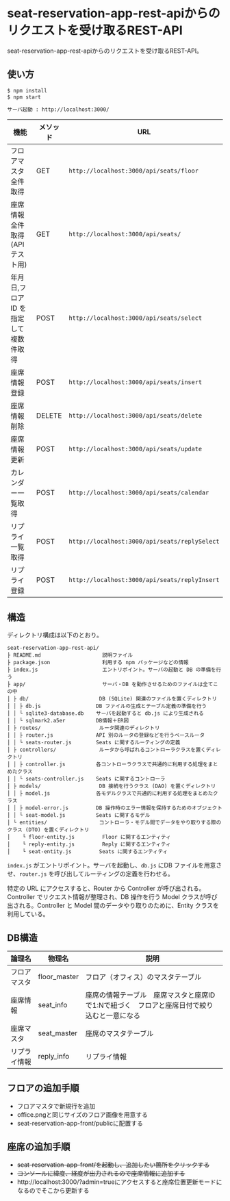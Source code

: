# seat-reservation-app-rest-apiからのリクエストを受け取るREST-API

seat-reservation-app-rest-apiからのリクエストを受け取るREST-API。

## 使い方

```sh
$ npm install
$ npm start

サーバ起動 : http://localhost:3000/
```

| 機能                                 | メソッド | URL                                           |
| ------------------------------------ | -------- | --------------------------------------------- |
| フロアマスタ全件取得                 | GET      | `http://localhost:3000/api/seats/floor`       |
| 座席情報全件取得(APIテスト用)        | GET      | `http://localhost:3000/api/seats/`            |
| 年月日,フロアID を指定して複数件取得 | POST     | `http://localhost:3000/api/seats/select`      |
| 座席情報登録                         | POST     | `http://localhost:3000/api/seats/insert`      |
| 座席情報削除                         | DELETE   | `http://localhost:3000/api/seats/delete`      |
| 座席情報更新                         | POST     | `http://localhost:3000/api/seats/update`      |
| カレンダー一覧取得                   | POST     | `http://localhost:3000/api/seats/calendar`    |
| リプライ一覧取得                     | POST     | `http://localhost:3000/api/seats/replySelect` |
| リプライ登録                         | POST     | `http://localhost:3000/api/seats/replyInsert` |

## 構造

ディレクトリ構成は以下のとおり。

```
seat-reservation-app-rest-api/
├ README.md                    説明ファイル
├ package.json                 利用する npm パッケージなどの情報
├ index.js                     エントリポイント。サーバの起動と DB の準備を行う
├ app/                         サーバ・DB を動作させるためのファイルは全てこの中
│ ├ db/                       DB (SQLite) 関連のファイルを置くディレクトリ
│ │ ├ db.js                  DB ファイルの生成とテーブル定義の準備を行う
│ │ └ sqlite3-database.db    サーバを起動すると db.js により生成される
│ │ └ sqlmark2.a5er          DB情報＋ER図
│ ├ routes/                   ルータ関連のディレクトリ
│ │ ├ router.js              API 別のルータの登録などを行うベースルータ
│ │ └ seats-router.js        Seats に関するルーティングの定義
│ ├ controllers/              ルータから呼ばれるコントローラクラスを置くディレクトリ
│ │ ├ controller.js          各コントローラクラスで共通的に利用する処理をまとめたクラス
│ │ └ seats-controller.js    Seats に関するコントローラ
│ ├ models/                   DB 接続を行うクラス (DAO) を置くディレクトリ
│ │ ├ model.js               各モデルクラスで共通的に利用する処理をまとめたクラス
│ │ ├ model-error.js         DB 操作時のエラー情報を保持するためのオブジェクト
│ │ └ seat-model.js          Seats に関するモデル
│ └ entities/                 コントローラ・モデル間でデータをやり取りする際のクラス (DTO) を置くディレクトリ
│    └ floor-entity.js         Floor に関するエンティティ
│    └ reply-entity.js         Reply に関するエンティティ
│    └ seat-entity.js         Seats に関するエンティティ
```

`index.js` がエントリポイント。サーバを起動し、`db.js` にDB ファイルを用意させ、`router.js` を呼び出してルーティングの定義を行わせる。

特定の URL にアクセスすると、Router から Controller が呼び出される。Controller でリクエスト情報が整理され、DB 操作を行う Model クラスが呼び出される。Controller と Model 間のデータやり取りのために、Entity クラスを利用している。

## DB構造

| 論理名       | 物理名       | 説明                                                                                        |
| ------------ | ------------ | ------------------------------------------------------------------------------------------- |
| フロアマスタ | floor_master | フロア（オフィス）のマスタテーブル                                                          |
| 座席情報     | seat_info    | 座席の情報テーブル　座席マスタと座席IDで1:Nで紐づく　フロアと座席日付で絞り込むと一意になる |
| 座席マスタ   | seat_master  | 座席のマスタテーブル                                                                        |
| リプライ情報 | reply_info   | リプライ情報                                                                                |

## フロアの追加手順

- フロアマスタで新規行を追加
- office.pngと同じサイズのフロア画像を用意する
- seat-reservation-app-front/publicに配置する

## 座席の追加手順

- ~~seat-reservation-app-front/を起動し、追加したい箇所をクリックする~~
- ~~コンソールに緯度、経度が出力されるので座席情報に追加する~~
- http://localhost:3000/?admin=trueにアクセスすると座席位置更新モードになるのでそこから更新する
